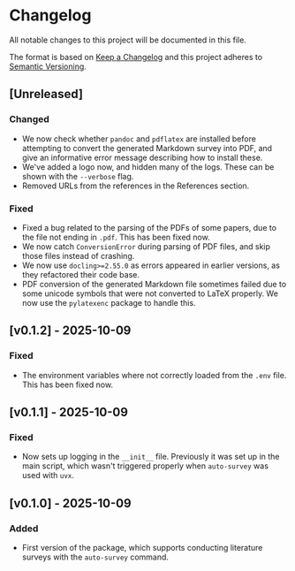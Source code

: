 # Changelog

All notable changes to this project will be documented in this file.

The format is based on [Keep a Changelog](http://keepachangelog.com/en/1.0.0/)
and this project adheres to [Semantic Versioning](http://semver.org/spec/v2.0.0.html).

## [Unreleased]

### Changed

- We now check whether `pandoc` and `pdflatex` are installed before attempting to
  convert the generated Markdown survey into PDF, and give an informative error message
  describing how to install these.
- We've added a logo now, and hidden many of the logs. These can be shown with the
  `--verbose` flag.
- Removed URLs from the references in the References section.

### Fixed

- Fixed a bug related to the parsing of the PDFs of some papers, due to the file not
  ending in `.pdf`. This has been fixed now.
- We now catch `ConversionError` during parsing of PDF files, and skip those files
  instead of crashing.
- We now use `docling>=2.55.0` as errors appeared in earlier versions, as they
  refactored their code base.
- PDF conversion of the generated Markdown file sometimes failed due to some unicode
  symbols that were not converted to LaTeX properly. We now use the `pylatexenc` package
  to handle this.

## [v0.1.2] - 2025-10-09

### Fixed

- The environment variables where not correctly loaded from the `.env` file. This has
  been fixed now.

## [v0.1.1] - 2025-10-09

### Fixed

- Now sets up logging in the `__init__` file. Previously it was set up in the main
  script, which wasn't triggered properly when `auto-survey` was used with `uvx`.

## [v0.1.0] - 2025-10-09

### Added

- First version of the package, which supports conducting literature surveys with the
  `auto-survey` command.
